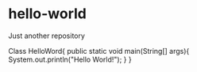 # hello-world
Just another repository


Class HelloWord{
  public static void main(String[] args){
    System.out.println("Hello World!");
  }
}
